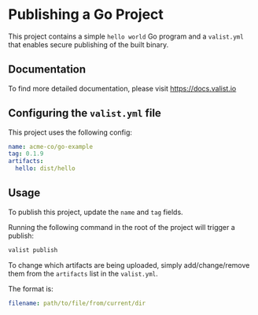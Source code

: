 # Publishing a Go Project

This project contains a simple `hello world` Go program and a `valist.yml` that enables secure publishing of the built binary.

## Documentation

To find more detailed documentation, please visit https://docs.valist.io

## Configuring the `valist.yml` file

This project uses the following config:

```yaml
name: acme-co/go-example
tag: 0.1.9
artifacts:
  hello: dist/hello
```

## Usage

To publish this project, update the `name` and `tag` fields.

Running the following command in the root of the project will trigger a publish:

```bash
valist publish
```

To change which artifacts are being uploaded, simply add/change/remove them from the `artifacts` list in the `valist.yml`.

The format is:

```yaml
filename: path/to/file/from/current/dir
```
